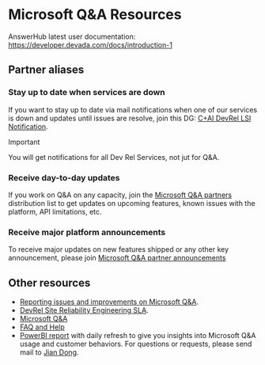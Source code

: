 # Microsoft Q&A Resources

AnswerHub latest user documentation: https://developer.devada.com/docs/introduction-1

## Partner aliases

### Stay up to date when services are down

If you want to stay up to date via mail notifications when one of our services is down and updates until issues are resolve, join this DG: [C+AI DevRel LSI Notification](https://idwebelements/GroupManagement.aspx?Group=apexlsi&Operation=join).

> [!IMPORTANT]
> You will get notifications for all Dev Rel Services, not jut for Q&A.

### Receive day-to-day updates

If you work on Q&A on any capacity, join the [Microsoft Q&A partners](https://idwebelements/GroupManagement.aspx?Group=qnapartners&Operation=join) distribution list to get updates on upcoming features, known issues with the platform, API limitations, etc.

### Receive major platform announcements

To receive major updates on new features shipped or any other key announcement, please join [Microsoft Q&A partner announcements](https://idwebelements/GroupManagement.aspx?Group=devrelannouncetechqa&Operation=join)

## Other resources

- [Reporting issues and improvements on Microsoft Q&A](report-issues.md).
- [DevRel Site Reliability Engineering SLA](https://aka.ms/devrelsla).
- [Microsoft Q&A](https://aka.ms/msftqa)
- [FAQ and Help](https://aka.ms/msftqahelp)
- [PowerBI report](https://aka.ms/msftqabireport) with daily refresh to give you insights into Microsoft Q&A usage and customer behaviors. For questions or requests, please send mail to [Jian Dong](mailto:jiandong@microsoft.com).

